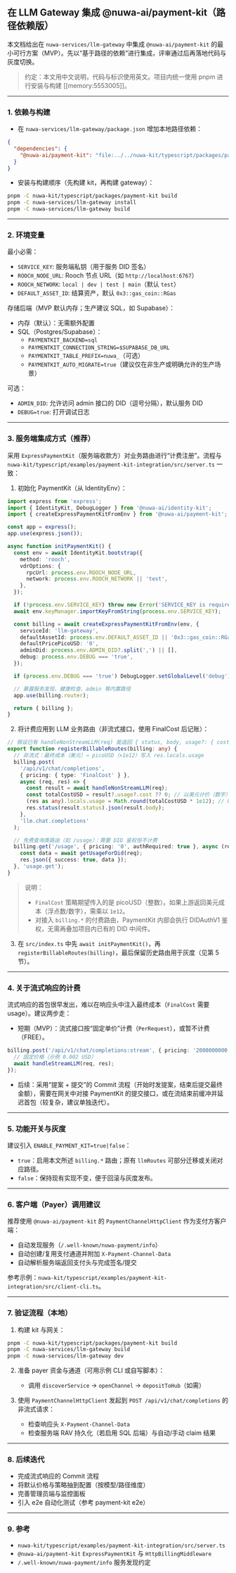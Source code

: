 ## 在 LLM Gateway 集成 @nuwa-ai/payment-kit（路径依赖版）

本文档给出在 `nuwa-services/llm-gateway` 中集成 `@nuwa-ai/payment-kit` 的最小可行方案（MVP）。先以“基于路径的依赖”进行集成，评审通过后再落地代码与灰度切换。

> 约定：本文用中文说明，代码与标识使用英文。项目内统一使用 pnpm 进行安装与构建 [[memory:5553005]]。

---

### 1. 依赖与构建

- 在 `nuwa-services/llm-gateway/package.json` 增加本地路径依赖：

```json
{
  "dependencies": {
    "@nuwa-ai/payment-kit": "file:../../nuwa-kit/typescript/packages/payment-kit"
  }
}
```

- 安装与构建顺序（先构建 kit，再构建 gateway）：

```bash
pnpm -C nuwa-kit/typescript/packages/payment-kit build
pnpm -C nuwa-services/llm-gateway install
pnpm -C nuwa-services/llm-gateway build
```

---

### 2. 环境变量

最小必需：

- `SERVICE_KEY`: 服务端私钥（用于服务 DID 签名）
- `ROOCH_NODE_URL`: Rooch 节点 URL（如 `http://localhost:6767`）
- `ROOCH_NETWORK`: `local | dev | test | main`（默认 `test`）
- `DEFAULT_ASSET_ID`: 结算资产，默认 `0x3::gas_coin::RGas`

存储后端（MVP 默认内存；生产建议 SQL，如 Supabase）：

- 内存（默认）：无需额外配置
- SQL（Postgres/Supabase）：
  - `PAYMENTKIT_BACKEND=sql`
  - `PAYMENTKIT_CONNECTION_STRING=$SUPABASE_DB_URL`
  - `PAYMENTKIT_TABLE_PREFIX=nuwa_`（可选）
  - `PAYMENTKIT_AUTO_MIGRATE=true`（建议仅在非生产或明确允许的生产场景）

可选：

- `ADMIN_DID`: 允许访问 admin 接口的 DID（逗号分隔），默认服务 DID
- `DEBUG=true`: 打开调试日志

---

### 3. 服务端集成方式（推荐）

采用 `ExpressPaymentKit`（服务端收款方）对业务路由进行“计费注册”。流程与 `nuwa-kit/typescript/examples/payment-kit-integration/src/server.ts` 一致：

1) 初始化 PaymentKit（从 IdentityEnv）：

```ts
import express from 'express';
import { IdentityKit, DebugLogger } from '@nuwa-ai/identity-kit';
import { createExpressPaymentKitFromEnv } from '@nuwa-ai/payment-kit';

const app = express();
app.use(express.json());

async function initPaymentKit() {
  const env = await IdentityKit.bootstrap({
    method: 'rooch',
    vdrOptions: {
      rpcUrl: process.env.ROOCH_NODE_URL,
      network: process.env.ROOCH_NETWORK || 'test',
    },
  });

  if (!process.env.SERVICE_KEY) throw new Error('SERVICE_KEY is required');
  await env.keyManager.importKeyFromString(process.env.SERVICE_KEY);

  const billing = await createExpressPaymentKitFromEnv(env, {
    serviceId: 'llm-gateway',
    defaultAssetId: process.env.DEFAULT_ASSET_ID || '0x3::gas_coin::RGas',
    defaultPricePicoUSD: '0',
    adminDid: process.env.ADMIN_DID?.split(',') || [],
    debug: process.env.DEBUG === 'true',
  });

  if (process.env.DEBUG === 'true') DebugLogger.setGlobalLevel('debug');

  // 暴露服务发现、健康检查、admin 等内置路径
  app.use(billing.router);

  return { billing };
}
```

2) 将计费应用到 LLM 业务路由（非流式接口，使用 FinalCost 后记账）：

```ts
// 假设已有 handleNonStreamLLM(req) 能返回 { status, body, usage?: { cost } }
export function registerBillableRoutes(billing: any) {
  // 非流式：最终成本（美元）→ picoUSD（×1e12）写入 res.locals.usage
  billing.post(
    '/api/v1/chat/completions',
    { pricing: { type: 'FinalCost' } },
    async (req, res) => {
      const result = await handleNonStreamLLM(req);
      const totalCostUSD = result?.usage?.cost ?? 0; // 以美元计价（数字）
      (res as any).locals.usage = Math.round(totalCostUSD * 1e12); // USD → picoUSD
      res.status(result.status).json(result.body);
    },
    'llm.chat.completions'
  );

  // 免费查询类路由（如 /usage）：需要 DID 鉴权但不计费
  billing.get('/usage', { pricing: '0', authRequired: true }, async (req, res) => {
    const data = await getUsageForDid(req);
    res.json({ success: true, data });
  }, 'usage.get');
}
```

> 说明：
> - `FinalCost` 策略期望传入的是 picoUSD（整数）。如果上游返回美元成本（浮点数/数字），需乘以 `1e12`。
> - 对接入 `billing.*` 的付费路由，PaymentKit 内部会执行 DIDAuthV1 鉴权，无需再叠加项目内已有的 DID 中间件。

3) 在 `src/index.ts` 中先 `await initPaymentKit()`，再 `registerBillableRoutes(billing)`，最后保留历史路由用于灰度（见第 5 节）。

---

### 4. 关于流式响应的计费

流式响应的首包很早发出，难以在响应头中注入最终成本（`FinalCost` 需要 usage）。建议两步走：

- 短期（MVP）：流式接口按“固定单价”计费（`PerRequest`），或暂不计费（FREE）。

```ts
billing.post('/api/v1/chat/completions:stream', { pricing: '2000000000' }, async (req, res) => {
  // 固定价格（示例 0.002 USD）
  await handleStreamLLM(req, res);
});
```

- 后续：采用“提案 + 提交”的 Commit 流程（开始时发提案，结束后提交最终金额），需要在网关中对接 PaymentKit 的提交接口，或在流结束前缓冲并延迟首包（较复杂，建议单独迭代）。

---

### 5. 功能开关与灰度

建议引入 `ENABLE_PAYMENT_KIT=true|false`：

- `true`：启用本文所述 `billing.*` 路由；原有 `llmRoutes` 可部分迁移或关闭对应路径。
- `false`：保持现有实现不变，便于回滚与灰度发布。

---

### 6. 客户端（Payer）调用建议

推荐使用 `@nuwa-ai/payment-kit` 的 `PaymentChannelHttpClient` 作为支付方客户端：

- 自动发现服务（`/.well-known/nuwa-payment/info`）
- 自动创建/复用支付通道并附加 `X-Payment-Channel-Data`
- 自动解析服务端返回支付头与完成签名/提交

参考示例：`nuwa-kit/typescript/examples/payment-kit-integration/src/client-cli.ts`。

---

### 7. 验证流程（本地）

1) 构建 kit 与网关：

```bash
pnpm -C nuwa-kit/typescript/packages/payment-kit build
pnpm -C nuwa-services/llm-gateway build
pnpm -C nuwa-services/llm-gateway dev
```

2) 准备 payer 资金与通道（可用示例 CLI 或自写脚本）：
   - 调用 `discoverService` → `openChannel` → `depositToHub`（如需）

3) 使用 `PaymentChannelHttpClient` 发起到 `POST /api/v1/chat/completions` 的非流式请求：
   - 检查响应头 `X-Payment-Channel-Data`
   - 检查服务端 RAV 持久化（若启用 SQL 后端）与自动/手动 claim 结果

---

### 8. 后续迭代

- 完成流式响应的 Commit 流程
- 将默认价格与策略抽到配置（按模型/路径维度）
- 完善管理员端与监控面板
- 引入 e2e 自动化测试（参考 payment-kit e2e）

---

### 9. 参考

- `nuwa-kit/typescript/examples/payment-kit-integration/src/server.ts`
- `@nuwa-ai/payment-kit` `ExpressPaymentKit` 与 `HttpBillingMiddleware`
- `/.well-known/nuwa-payment/info` 服务发现约定


